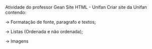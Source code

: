 Atividade do professor Gean 
Site HTML - Unifan
Criar site da Unifan contendo:

-> Formatação de fonte, paragrafo e textos;

-> Listas (Ordenada e não ordenada);

-> Imagens